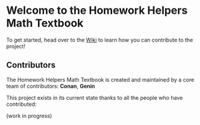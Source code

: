 # Welcome to the Homework Helpers Math Textbook

To get started, head over to the [Wiki](https://github.com/homework-helpers-discord/.github/wiki) to learn how you can contribute to the project!

## Contributors
The Homework Helpers Math Textbook is created and maintained by a core team of contributors: **Conan**, **Genin**

This project exists in its current state thanks to all the people who have contributed:

(work in progress)
